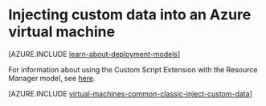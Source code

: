 <properties
    pageTitle="Injecting Custom Data into Virtual Machines | Azure"
    description="This topic describes how to inject custom data into an Azure virtual machine when the instance is created and how to locate the custom data on either Windows or Linux."
    services="virtual-machines-linux"
    documentationcenter=""
    author="squillace"
    manager="timlt"
    editor="tysonn"
    tags="azure-service-management" />
<tags
    ms.assetid="d376093c-e01d-4ee3-a826-2b5a35caaa7e"
    ms.service="virtual-machines-linux"
    ms.workload="infrastructure-services"
    ms.tgt_pltfrm="vm-linux"
    ms.devlang="na"
    ms.topic="article"
    ms.date="08/23/2016"
    wacn.date=""
    ms.author="rasquill" />

# Injecting custom data into an Azure virtual machine
[AZURE.INCLUDE [learn-about-deployment-models](../../includes/learn-about-deployment-models-classic-include.md)]

For information about using the Custom Script Extension with the Resource Manager model, see [here](/documentation/articles/virtual-machines-linux-extensions-customscript/).

[AZURE.INCLUDE [virtual-machines-common-classic-inject-custom-data](../../includes/virtual-machines-common-classic-inject-custom-data.md)]

